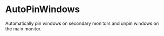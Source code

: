 # AutoPinWindows
Automatically pin windows on secondary monitors and unpin windows on the main monitor.
